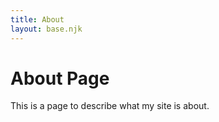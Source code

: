 ```yaml
---
title: About 
layout: base.njk
---
```


# About Page 
This is a page to describe what my site is about.